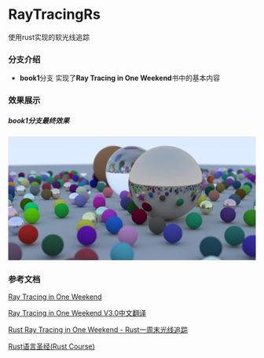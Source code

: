 # RayTracingRs
使用rust实现的软光线追踪
### 分支介绍
- **book1**分支  实现了**Ray Tracing in One Weekend**书中的基本内容

### 效果展示
##### book1分支最终效果
![book1效果图](png/imageFinal.png)
### 参考文档
[Ray Tracing in One Weekend](https://raytracing.github.io/books/RayTracingInOneWeekend.html)

[Ray Tracing in One Weekend V3.0中文翻译](https://zhuanlan.zhihu.com/p/128582904)

[Rust Ray Tracing in One Weekend - Rust一周末光线追踪](https://zhuanlan.zhihu.com/p/659982592)

[Rust语言圣经(Rust Course)](https://course.rs/about-book.html)